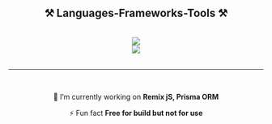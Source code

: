 <p align="center"> 
<h2 align="center">⚒️ Languages-Frameworks-Tools ⚒️</h2>
<br/>
<div align="center">
    <img src="https://skillicons.dev/icons?i=nodejs,remix,react,typescript,mysql,prisma" /><br>
    <img src="https://skillicons.dev/icons?i=,bootstrap,html,css,vscode,git,linux,bash,github,nginx," />
</div>

<br/>
<hr/>
<br/>

<div align="center">
 
 🌱 I’m currently working on **Remix jS, Prisma ORM**

⚡ Fun fact **Free for build but not for use**

 </div>
